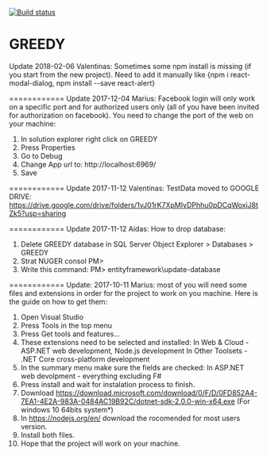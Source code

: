 [![Build status](https://ci.appveyor.com/api/projects/status/github/GREEDY2/GREEDY?svg=true)](https://ci.appveyor.com/project/valentk777/greedy)

# GREEDY
Update 2018-02-06
Valentinas: Sometimes some npm install is missing (if you start from the new project). Need to add it manually like {npm i react-modal-dialog, npm install --save react-alert}

============
Update 2017-12-04
Marius: Facebook login will only work on a specific port and for authorized users only (all of you have been invited for authorization on facebook). You need to change the port of the web on your machine:
1. In solution explorer right click on GREEDY
2. Press Properties
3. Go to Debug
4. Change App url to: http://localhost:6969/
5. Save

============
Update 2017-11-12
Valentinas: TestData moved to GOOGLE DRIVE:
https://drive.google.com/drive/folders/1vJ01rK7XpMIyDPhhu0pDCqWoxjJ8tZk5?usp=sharing

============
Update 2017-11-12
Aidas: How to drop database:
1. Delete GREEDY database in SQL Server Object Explorer > Databases > GREEDY
2. Strat NUGER consol PM>
3. Write this command: PM> entityframework\update-database

============
Update: 2017-10-11
Marius: most of you will need some files and extensions in order for the project to work on you machine. Here is the guide on how to get them:
1. Open Visual Studio
2. Press Tools in the top menu
3. Press Get tools and features...
4. These extensions need to be selected and installed:
    In Web & Cloud - ASP.NET web development, Node.js development
    In Other Toolsets - .NET Core cross-platform development
5. In the summary menu make sure the fields are checked:
    In ASP.NET web devolpment - everything excluding F#
6. Press install and wait for instalation process to finish.
7. Download https://download.microsoft.com/download/0/F/D/0FD852A4-7EA1-4E2A-983A-0484AC19B92C/dotnet-sdk-2.0.0-win-x64.exe
(For windows 10 64bits system*)
8. In https://nodejs.org/en/ download the rocomended for most users version.
9. Install both files.
10. Hope that the project will work on your machine.
